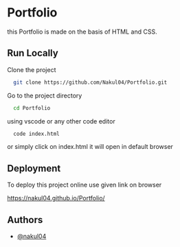 
# Portfolio

this Portfolio is made on the basis of HTML and CSS.





## Run Locally

Clone the project

```bash
  git clone https://github.com/Nakul04/Portfolio.git
```

Go to the project directory

```bash
  cd Portfolio
```

using vscode or any other code editor 

```bash
  code index.html
```

or simply click on index.html it will open in default browser 




## Deployment

To deploy this project online use given link on browser

https://nakul04.github.io/Portfolio/ 





## Authors

- [@nakul04](https://www.github.com/nakul04)

